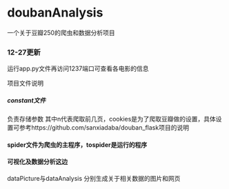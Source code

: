 # doubanAnalysis
一个关于豆瓣250的爬虫和数据分析项目

### 12-27更新
运行app.py文件再访问1237端口可查看各电影的信息

项目文件说明

##### constant文件

负责存储参数 其中n代表爬取前几页，cookies是为了爬取豆瓣做的设置，具体设置可参考https://github.com/sanxiadaba/douban_flask项目的说明

#### spider文件为爬虫的主程序，tospider是运行的程序

#### 可视化及数据分析这边

dataPicture与dataAnalysis 分别生成关于相关数据的图片和网页


